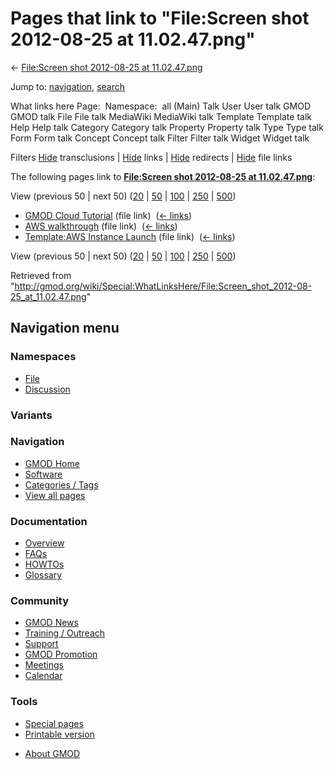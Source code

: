 <div id="mw-page-base" class="noprint">

</div>

<div id="mw-head-base" class="noprint">

</div>

<div id="content" class="mw-body" role="main">

<span id="top"></span>

<div id="mw-js-message" style="display:none;">

</div>



# <span dir="auto">Pages that link to "File:Screen shot 2012-08-25 at 11.02.47.png"</span>

<div id="bodyContent">

<div id="contentSub">

← [File:Screen shot 2012-08-25 at
11.02.47.png](/wiki/File:Screen_shot_2012-08-25_at_11.02.47.png "File:Screen shot 2012-08-25 at 11.02.47.png")

</div>

<div id="jump-to-nav" class="mw-jump">

Jump to: [navigation](#mw-navigation), [search](#p-search)

</div>

<div id="mw-content-text">

What links here Page:  Namespace:  all (Main) Talk User User talk GMOD
GMOD talk File File talk MediaWiki MediaWiki talk Template Template talk
Help Help talk Category Category talk Property Property talk Type Type
talk Form Form talk Concept Concept talk Filter Filter talk Widget
Widget talk

Filters
[Hide](/mediawiki/index.php?title=Special:WhatLinksHere/File:Screen_shot_2012-08-25_at_11.02.47.png&hidetrans=1 "Special:WhatLinksHere/File:Screen shot 2012-08-25 at 11.02.47.png")
transclusions \|
[Hide](/mediawiki/index.php?title=Special:WhatLinksHere/File:Screen_shot_2012-08-25_at_11.02.47.png&hidelinks=1 "Special:WhatLinksHere/File:Screen shot 2012-08-25 at 11.02.47.png")
links \|
[Hide](/mediawiki/index.php?title=Special:WhatLinksHere/File:Screen_shot_2012-08-25_at_11.02.47.png&hideredirs=1 "Special:WhatLinksHere/File:Screen shot 2012-08-25 at 11.02.47.png")
redirects \|
[Hide](/mediawiki/index.php?title=Special:WhatLinksHere/File:Screen_shot_2012-08-25_at_11.02.47.png&hideimages=1 "Special:WhatLinksHere/File:Screen shot 2012-08-25 at 11.02.47.png")
file links

The following pages link to **[File:Screen shot 2012-08-25 at
11.02.47.png](/wiki/File:Screen_shot_2012-08-25_at_11.02.47.png "File:Screen shot 2012-08-25 at 11.02.47.png")**:

View (previous 50 \| next 50)
([20](/mediawiki/index.php?title=Special:WhatLinksHere/File:Screen_shot_2012-08-25_at_11.02.47.png&limit=20 "Special:WhatLinksHere/File:Screen shot 2012-08-25 at 11.02.47.png")
\|
[50](/mediawiki/index.php?title=Special:WhatLinksHere/File:Screen_shot_2012-08-25_at_11.02.47.png&limit=50 "Special:WhatLinksHere/File:Screen shot 2012-08-25 at 11.02.47.png")
\|
[100](/mediawiki/index.php?title=Special:WhatLinksHere/File:Screen_shot_2012-08-25_at_11.02.47.png&limit=100 "Special:WhatLinksHere/File:Screen shot 2012-08-25 at 11.02.47.png")
\|
[250](/mediawiki/index.php?title=Special:WhatLinksHere/File:Screen_shot_2012-08-25_at_11.02.47.png&limit=250 "Special:WhatLinksHere/File:Screen shot 2012-08-25 at 11.02.47.png")
\|
[500](/mediawiki/index.php?title=Special:WhatLinksHere/File:Screen_shot_2012-08-25_at_11.02.47.png&limit=500 "Special:WhatLinksHere/File:Screen shot 2012-08-25 at 11.02.47.png"))

- [GMOD Cloud Tutorial](/wiki/GMOD_Cloud_Tutorial "GMOD Cloud Tutorial")
  (file link) ‎ <span class="mw-whatlinkshere-tools">([←
  links](/mediawiki/index.php?title=Special:WhatLinksHere&target=GMOD+Cloud+Tutorial "Special:WhatLinksHere"))</span>
- [AWS walkthrough](/wiki/AWS_walkthrough "AWS walkthrough") (file link)
  ‎ <span class="mw-whatlinkshere-tools">([←
  links](/mediawiki/index.php?title=Special:WhatLinksHere&target=AWS+walkthrough "Special:WhatLinksHere"))</span>
- [Template:AWS Instance
  Launch](/wiki/Template:AWS_Instance_Launch "Template:AWS Instance Launch")
  (file link) ‎ <span class="mw-whatlinkshere-tools">([←
  links](/mediawiki/index.php?title=Special:WhatLinksHere&target=Template%3AAWS+Instance+Launch "Special:WhatLinksHere"))</span>

View (previous 50 \| next 50)
([20](/mediawiki/index.php?title=Special:WhatLinksHere/File:Screen_shot_2012-08-25_at_11.02.47.png&limit=20 "Special:WhatLinksHere/File:Screen shot 2012-08-25 at 11.02.47.png")
\|
[50](/mediawiki/index.php?title=Special:WhatLinksHere/File:Screen_shot_2012-08-25_at_11.02.47.png&limit=50 "Special:WhatLinksHere/File:Screen shot 2012-08-25 at 11.02.47.png")
\|
[100](/mediawiki/index.php?title=Special:WhatLinksHere/File:Screen_shot_2012-08-25_at_11.02.47.png&limit=100 "Special:WhatLinksHere/File:Screen shot 2012-08-25 at 11.02.47.png")
\|
[250](/mediawiki/index.php?title=Special:WhatLinksHere/File:Screen_shot_2012-08-25_at_11.02.47.png&limit=250 "Special:WhatLinksHere/File:Screen shot 2012-08-25 at 11.02.47.png")
\|
[500](/mediawiki/index.php?title=Special:WhatLinksHere/File:Screen_shot_2012-08-25_at_11.02.47.png&limit=500 "Special:WhatLinksHere/File:Screen shot 2012-08-25 at 11.02.47.png"))

</div>

<div class="printfooter">

Retrieved from
"<http://gmod.org/wiki/Special:WhatLinksHere/File:Screen_shot_2012-08-25_at_11.02.47.png>"

</div>

<div id="catlinks" class="catlinks catlinks-allhidden">

</div>

<div class="visualClear">

</div>

</div>

</div>

<div id="mw-navigation">

## Navigation menu

<div id="mw-head">



<div id="left-navigation">

<div id="p-namespaces" class="vectorTabs" role="navigation"
aria-labelledby="p-namespaces-label">

### Namespaces

- <span id="ca-nstab-image"><a href="/wiki/File:Screen_shot_2012-08-25_at_11.02.47.png"
  accesskey="c" title="View the file page [c]">File</a></span>
- <span id="ca-talk"><a
  href="/mediawiki/index.php?title=File_talk:Screen_shot_2012-08-25_at_11.02.47.png&amp;action=edit&amp;redlink=1"
  accesskey="t"
  title="Discussion about the content page [t]">Discussion</a></span>

</div>

<div id="p-variants" class="vectorMenu emptyPortlet" role="navigation"
aria-labelledby="p-variants-label">

### 

### Variants[](#)

<div class="menu">

</div>

</div>

</div>





</div>

</div>

</div>

<div id="mw-panel">

<div id="p-logo" role="banner">

<a href="/wiki/Main_Page"
style="background-image: url(http://gmod.org/images/GMOD-cogs.png);"
title="Visit the main page"></a>

</div>

<div id="p-Navigation" class="portal" role="navigation"
aria-labelledby="p-Navigation-label">

### Navigation

<div class="body">

- <span id="n-GMOD-Home">[GMOD Home](/wiki/Main_Page)</span>
- <span id="n-Software">[Software](/wiki/GMOD_Components)</span>
- <span id="n-Categories-.2F-Tags">[Categories /
  Tags](/wiki/Categories)</span>
- <span id="n-View-all-pages">[View all
  pages](/wiki/Special:AllPages)</span>

</div>

</div>

<div id="p-Documentation" class="portal" role="navigation"
aria-labelledby="p-Documentation-label">

### Documentation

<div class="body">

- <span id="n-Overview">[Overview](/wiki/Overview)</span>
- <span id="n-FAQs">[FAQs](/wiki/Category:FAQ)</span>
- <span id="n-HOWTOs">[HOWTOs](/wiki/Category:HOWTO)</span>
- <span id="n-Glossary">[Glossary](/wiki/Glossary)</span>

</div>

</div>

<div id="p-Community" class="portal" role="navigation"
aria-labelledby="p-Community-label">

### Community

<div class="body">

- <span id="n-GMOD-News">[GMOD News](/wiki/GMOD_News)</span>
- <span id="n-Training-.2F-Outreach">[Training /
  Outreach](/wiki/Training_and_Outreach)</span>
- <span id="n-Support">[Support](/wiki/Support)</span>
- <span id="n-GMOD-Promotion">[GMOD
  Promotion](/wiki/GMOD_Promotion)</span>
- <span id="n-Meetings">[Meetings](/wiki/Meetings)</span>
- <span id="n-Calendar">[Calendar](/wiki/Calendar)</span>

</div>

</div>

<div id="p-tb" class="portal" role="navigation"
aria-labelledby="p-tb-label">

### Tools

<div class="body">

- <span id="t-specialpages"><a href="/wiki/Special:SpecialPages" accesskey="q"
  title="A list of all special pages [q]">Special pages</a></span>
- <span id="t-print"><a
  href="/mediawiki/index.php?title=Special:WhatLinksHere/File:Screen_shot_2012-08-25_at_11.02.47.png&amp;printable=yes"
  rel="alternate" accesskey="p"
  title="Printable version of this page [p]">Printable version</a></span>

</div>

</div>

</div>

</div>

<div id="footer" role="contentinfo">

- <span id="footer-places-about">[About
  GMOD](/wiki/GMOD:About "GMOD:About")</span>

<!-- -->






</div>
